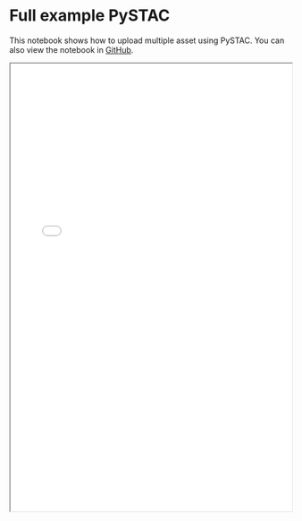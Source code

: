 # Full example PySTAC
This notebook shows how to upload multiple asset using PySTAC. You can also view the notebook in [GitHub](https://github.com/ESA-EarthCODE/documentation).

<iframe src="/documentation/notebooks/Full example PySTAC.html" style="width: 100%; height: 800px"></iframe>